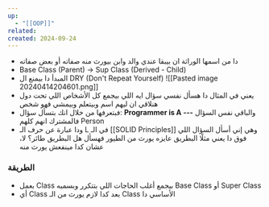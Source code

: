 ```yaml
---
up:
  - "[[OOP]]"
related: 
created: 2024-09-24
---
```

- دا من اسمها الوراثة ان بيبقا عندي والد وابن بيورث منه صفاته أو بعض صفاته
- Base Class (Parent) -> Sup Class (Derived - Child)
- المبدأ دا بيمنع ال DRY (Don't Repeat Yourself) 
![[Pasted image 20240414204601.png]]
- يعني في المثال دا هسأل نفسي سؤال ايه اللي بيجمع كل الأشخاص اللي تحت دول هنلاقي ان ليهم اسم وبيتعلم وبيمشي فهو شخص
- فبتعرفها من خلال انك بتسأل سؤال: **Programmer is A ---** والباقي نفس السؤال فالمشترك انهم كلهم Person
- ودا عبارة عن حرف الـ L في الـ [[SOLID Principles]] وهي إني أسأل السؤال اللي فوق دا
  يعني مثلًا البطريق عايزه يورث من الطيور
  فهسأل هل البطريق طائر؟ لا، عشان كدا مينفعش يورث منه

### الطريقة
- بعمل Class بيجمع أغلب الحاجات اللي بتتكرر وبسميه Base Class أو Super Class
- أي Class بعد كدا لازم يورث من الـ Class الأساسي دا